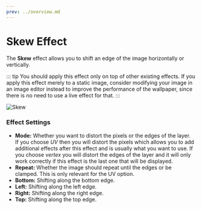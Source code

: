 ```yaml
---
prev: ../overview.md
---
```

# Skew Effect

The **Skew** effect allows you to shift an edge of the image horizontally or vertically.

::: tip
You should apply this effect only on top of other existing effects. If you apply this effect merely to a static image, consider modifying your image in an image editor instead to improve the performance of the wallpaper, since there is no need to use a live effect for that.
:::

![Skew](/wallpaper-engine-docs/img/effects/Skew.gif)

### Effect Settings

* **Mode:** Whether you want to distort the pixels or the edges of the layer. If you choose *UV* then you will distort the pixels which allows you to add additional effects after this effect and is usually what you want to use. If you choose *vertex* you will distort the edges of the layer and it will only work correctly if this effect is the last one that will be displayed.
* **Repeat:** Whether the image should repeat until the edges or be clamped. This is only relevant for the UV option.
* **Bottom:** Shifting along the bottom edge.
* **Left:** Shifting along the left edge.
* **Right:** Shifting along the right edge.
* **Top:** Shifting along the top edge.
